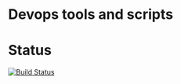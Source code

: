 # Devops tools and scripts
# Status



[![Build Status](https://semaphoreci.com/api/v1/josiahhaswell/sunshower-devops/branches/master/badge.svg)](https://semaphoreci.com/josiahhaswell/sunshower-devops)
